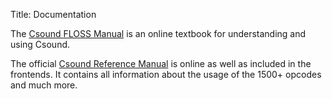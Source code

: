 Title: Documentation
<!--- Date: 2010-12-03 10:20
Category: Python
Tags: pelican, publishing
Slug: my-super-post
Author: Joachim Heintz
Summary: Short version for index and feeds
-->


The [Csound FLOSS Manual](http://www.flossmanuals.net/csound/index/) is an online textbook for understanding and using Csound.

The official [Csound Reference Manual](http://www.csounds.com/manual/html/index.html) is online as well as included in the frontends. It contains all information about the usage of the 1500+ opcodes and much more.
